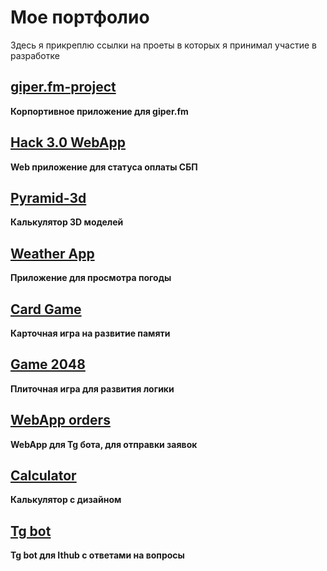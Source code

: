 # Мое портфолио

Здесь я прикреплю ссылки на проеты в которых я принимал участие в разработке

## [giper.fm-project](https://github.com/CeYn97/Giper.fm-project)
**Корпортивное приложение для giper.fm**

## [Hack 3.0 WebApp](https://github.com/CeYn97/Web-app_Hackaton)
**Web приложение для статуса оплаты СБП**

## [Pyramid-3d](https://github.com/daslef/pyramid3d-frontend)
**Калькулятор 3D моделей**

## [Weather App](https://github.com/CeYn97/Weather-app)
**Приложение для просмотра погоды**

## [Card Game](https://github.com/CeYn97/cardGameFinal)
**Карточная игра на развитие памяти**

## [Game 2048](https://github.com/CeYn97/Game2048)
**Плиточная игра для развития логики**

## [WebApp orders](https://github.com/CeYn97/SubmitOrder)
**WebApp для Tg бота, для отправки заявок**

## [Calculator](https://github.com/CeYn97/Cull)
**Калькулятор с дизайном**

## [Tg bot](https://github.com/CeYn97/IThub-tgbot)
**Tg bot для Ithub с ответами на вопросы**


